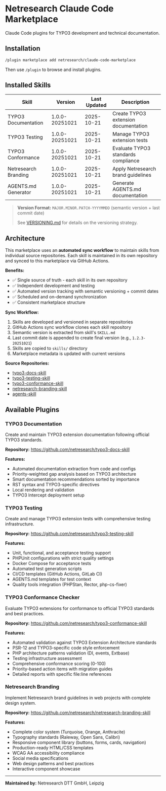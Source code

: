 # Netresearch Claude Code Marketplace

Claude Code plugins for TYPO3 development and technical documentation.

## Installation

```bash
/plugin marketplace add netresearch/claude-code-marketplace
```

Then use `/plugin` to browse and install plugins.

## Installed Skills

| Skill | Version | Last Updated | Description |
|-------|---------|--------------|-------------|
| TYPO3 Documentation | 1.0.0-20251021 | 2025-10-21 | Create TYPO3 extension documentation |
| TYPO3 Testing | 1.0.0-20251021 | 2025-10-21 | Manage TYPO3 extension tests |
| TYPO3 Conformance | 1.0.0-20251021 | 2025-10-21 | Evaluate TYPO3 standards compliance |
| Netresearch Branding | 1.0.0-20251021 | 2025-10-21 | Apply Netresearch brand guidelines |
| AGENTS.md Generator | 1.0.0-20251021 | 2025-10-21 | Generate AGENTS.md documentation |

> **Version Format:** `MAJOR.MINOR.PATCH-YYYYMMDD` (semantic version + last commit date)
>
> See [VERSIONING.md](VERSIONING.md) for details on the versioning strategy.

## Architecture

This marketplace uses an **automated sync workflow** to maintain skills from individual source repositories. Each skill is maintained in its own repository and synced to this marketplace via GitHub Actions.

**Benefits:**
- ✅ Single source of truth - each skill in its own repository
- ✅ Independent development and testing
- ✅ Automated version tracking with semantic versioning + commit dates
- ✅ Scheduled and on-demand synchronization
- ✅ Consistent marketplace structure

**Sync Workflow:**
1. Skills are developed and versioned in separate repositories
2. GitHub Actions sync workflow clones each skill repository
3. Semantic version is extracted from skill's `SKILL.md`
4. Last commit date is appended to create final version (e.g., `1.2.3-20251021`)
5. Skills are copied to `skills/` directory
6. Marketplace metadata is updated with current versions

**Source Repositories:**
- [typo3-docs-skill](https://github.com/netresearch/typo3-docs-skill)
- [typo3-testing-skill](https://github.com/netresearch/typo3-testing-skill)
- [typo3-conformance-skill](https://github.com/netresearch/typo3-conformance-skill)
- [netresearch-branding-skill](https://github.com/netresearch/netresearch-branding-skill)
- [agents-skill](https://github.com/netresearch/agents-skill)

## Available Plugins

### TYPO3 Documentation
Create and maintain TYPO3 extension documentation following official TYPO3 standards.

**Repository:** https://github.com/netresearch/typo3-docs-skill

**Features:**
- Automated documentation extraction from code and configs
- Priority-weighted gap analysis based on TYPO3 architecture
- Smart documentation recommendations sorted by importance
- RST syntax and TYPO3-specific directives
- Local rendering and validation
- TYPO3 Intercept deployment setup

### TYPO3 Testing
Create and manage TYPO3 extension tests with comprehensive testing infrastructure.

**Repository:** https://github.com/netresearch/typo3-testing-skill

**Features:**
- Unit, functional, and acceptance testing support
- PHPUnit configurations with strict quality settings
- Docker Compose for acceptance tests
- Automated test generation scripts
- CI/CD templates (GitHub Actions, GitLab CI)
- AGENTS.md templates for test context
- Quality tools integration (PHPStan, Rector, php-cs-fixer)

### TYPO3 Conformance Checker
Evaluate TYPO3 extensions for conformance to official TYPO3 standards and best practices.

**Repository:** https://github.com/netresearch/typo3-conformance-skill

**Features:**
- Automated validation against TYPO3 Extension Architecture standards
- PSR-12 and TYPO3-specific code style enforcement
- PHP architecture patterns validation (DI, events, Extbase)
- Testing infrastructure assessment
- Comprehensive conformance scoring (0-100)
- Priority-based action items with migration guides
- Detailed reports with specific file:line references

### Netresearch Branding
Implement Netresearch brand guidelines in web projects with complete design system.

**Repository:** https://github.com/netresearch/netresearch-branding-skill

**Features:**
- Complete color system (Turquoise, Orange, Anthracite)
- Typography standards (Raleway, Open Sans, Calibri)
- Responsive component library (buttons, forms, cards, navigation)
- Production-ready HTML/CSS templates
- WCAG AA accessibility compliance
- Social media specifications
- Web design patterns and best practices
- Interactive component showcase

---

**Maintained by:** Netresearch DTT GmbH, Leipzig
